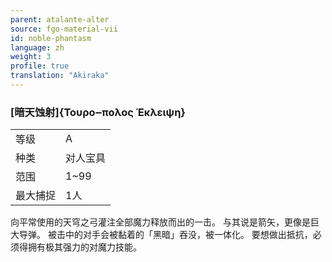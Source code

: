 ```yaml
---
parent: atalante-alter
source: fgo-material-vii
id: noble-phantasm
language: zh
weight: 3
profile: true
translation: "Akiraka"
---
```


### [暗天蚀射]{Τουρο‒πολος Έκλειψη}

<table>
  <tr><td>等级</td><td>A</td></tr>
  <tr><td>种类</td><td>对人宝具</td></tr>
  <tr><td>范围</td><td>1~99</td></tr>
  <tr><td>最大捕捉</td><td>1人</td></tr>
</table>

向平常使用的天穹之弓灌注全部魔力释放而出的一击。
与其说是箭矢，更像是巨大导弹。
被击中的对手会被黏着的「黑暗」吞没，被一体化。
要想做出抵抗，必须得拥有极其强力的对魔力技能。
